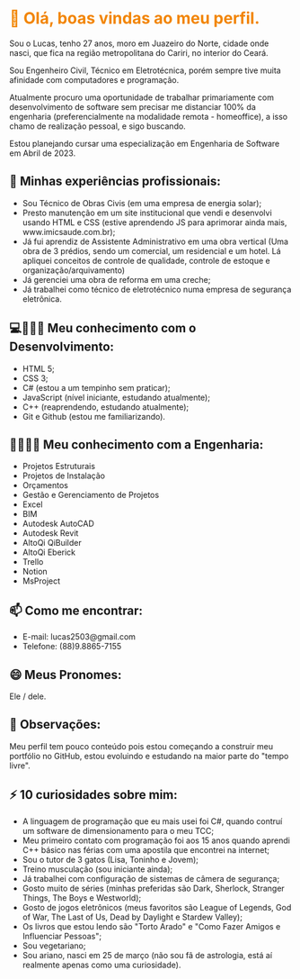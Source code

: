 <h1 style="color: #f28500; textalign: right;">👋 Olá, boas vindas ao meu perfil.</h1>

<p>Sou o Lucas, tenho 27 anos, moro em Juazeiro do Norte, cidade onde nasci, que fica na região metropolitana do Cariri, no interior do Ceará.</p>
<p>Sou Engenheiro Civil, Técnico em Eletrotécnica, porém sempre tive muita afinidade com computadores e programação.</p>
<p>Atualmente procuro uma oportunidade de trabalhar primariamente com desenvolvimento de software sem precisar me distanciar 100% da engenharia (preferencialmente na modalidade remota - homeoffice), a isso chamo de realização pessoal, e sigo buscando.</p>
<p>Estou planejando cursar uma especialização em Engenharia de Software em Abril de 2023.</p>

<h2>🔭 Minhas experiências profissionais:</h2>

<ul>
  <li>Sou Técnico de Obras Civis (em uma empresa de energia solar);</li>
  <li>Presto manutenção em um site institucional que vendi e desenvolvi usando HTML e CSS (estive aprendendo JS para aprimorar ainda mais, www.imicsaude.com.br);</li>
  <li>Já fui aprendiz de Assistente Administrativo em uma obra vertical (Uma obra de 3 prédios, sendo um comercial, um residencial e um hotel. Lá apliquei conceitos de controle de qualidade, controle de estoque e organização/arquivamento)
  <li>Já gerenciei uma obra de reforma em uma creche;</li>
  <li>Já trabalhei como técnico de eletrotécnico numa empresa de segurança eletrônica.</li>
</ul>

<h2>💻👨🏽‍💻 Meu conhecimento com o Desenvolvimento:</h2>

<ul>
  <li>HTML 5;</li>
  <li>CSS 3;</li>
  <li>C# (estou a um tempinho sem praticar);</li>
  <li>JavaScript (nível iniciante, estudando atualmente);</li>
  <li>C++ (reaprendendo, estudando atualmente);</li>
  <li>Git e Github (estou me familiarizando).</li>
</ul>

<h2>🔧👨🏽‍🔧 Meu conhecimento com a Engenharia:</h2>

<ul>
  <li>Projetos Estruturais</li>
  <li>Projetos de Instalação</li>
  <li>Orçamentos</li>
  <li>Gestão e Gerenciamento de Projetos</li>
  <li>Excel</li>
  <li>BIM</li>
  <li>Autodesk AutoCAD</li>
  <li>Autodesk Revit</li>
  <li>AltoQi QiBuilder</li>
  <li>AltoQi Eberick</li>
  <li>Trello</li>
  <li>Notion</li>
  <li>MsProject</li>
</ul>

<h2>📫 Como me encontrar:</h2>

<ul>
  <li>E-mail: lucas2503@gmail.com</li>
  <li>Telefone: (88)9.8865-7155</li>
</ul>

<h2>😄 Meus Pronomes: </h2>

<p>Ele / dele.</p>

<h2>💬 Observações: </h2>

<p>Meu perfil tem pouco conteúdo pois estou começando a construir meu portfólio no GitHub, estou evoluindo e estudando na maior parte do "tempo livre".</p>

<h2>⚡ 10 curiosidades sobre mim: </h2>

<ul>
  <li>A linguagem de programação que eu mais usei foi C#, quando contruí um software de dimensionamento para o meu TCC;</li>
  <li>Meu primeiro contato com programação foi aos 15 anos quando aprendi C++ básico nas férias com uma apostila que encontrei na internet;</li>
  <li>Sou o tutor de 3 gatos (Lisa, Toninho e Jovem);</li>
  <li>Treino musculação (sou iniciante ainda);</li>
  <li>Já trabalhei com configuração de sistemas de câmera de segurança;</li>
  <li>Gosto muito de séries (minhas preferidas são Dark, Sherlock, Stranger Things, The Boys e Westworld);</li>
  <li>Gosto de jogos eletrônicos (meus favoritos são League of Legends, God of War, The Last of Us, Dead by Daylight e Stardew Valley);</li>
  <li>Os livros que estou lendo são "Torto Arado" e "Como Fazer Amigos e Influenciar Pessoas";</li>
  <li>Sou vegetariano;</li>
  <li>Sou ariano, nasci em 25 de março (não sou fã de astrologia, está aí realmente apenas como uma curiosidade).</li>
</ul>

<!--
**englucaslc/englucaslc** is a ✨ _special_ ✨ repository because its `README.md` (this file) appears on your GitHub profile.

Here are some ideas to get you started:

-  I’m currently working on ...
-  I’m currently learning ...
- 👯 I’m looking to collaborate on ...
- 🤔 I’m looking for help with ...
-  Ask me about ...
-  How to reach me: ...
-  Pronouns: ...
-  Fun fact: ...
-->
